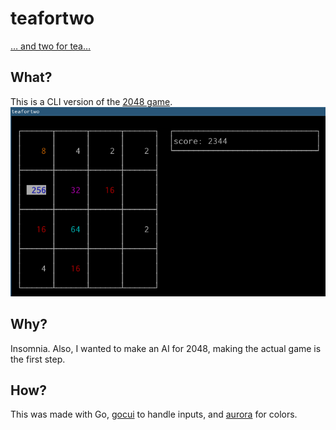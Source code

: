 # teafortwo
[… and two for tea…](https://www.youtube.com/watch?v=pVUZl3ePfwg)

## What?
This is a CLI version of the [2048 game][1].
![screenshot](screenshot.png)


## Why?
Insomnia. Also, I wanted to make an AI for 2048, making the actual game is the
first step.

## How?
This was made with Go, [gocui][2] to handle inputs, and [aurora][3] for colors.

[1]: https://gabrielecirulli.github.io/2048/
[2]: https://github.com/jroimartin/gocui
[3]: https://github.com/logrusorgru/aurora/
